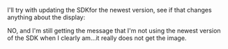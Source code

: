 I'll try with updating the SDKfor the newest version, see if that changes anything about the display:

NO, and I'm still getting the message that I'm not using the newest version of the SDK when I clearly am...it really does not get the image.

